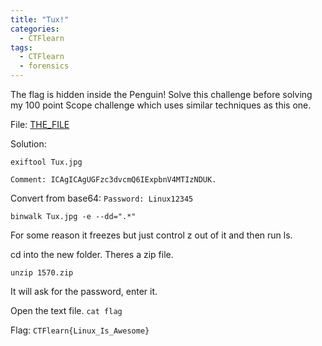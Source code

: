 ```yaml
---
title: "Tux!"
categories:
  - CTFlearn
tags:
  - CTFlearn
  - forensics
---
```


The flag is hidden inside the Penguin! Solve this challenge before solving my 100 point Scope challenge which uses similar techniques as this one.

File: [THE_FILE](https://github.com/Yorzaren/ctf/raw/master/CTFlearn/problem-files/Tux.jpg "Download file")

Solution: 

`exiftool Tux.jpg`

```
Comment: ICAgICAgUGFzc3dvcmQ6IExpbnV4MTIzNDUK.
```

Convert from base64: `Password: Linux12345`

`binwalk Tux.jpg -e --dd=".*"`

For some reason it freezes but just control z out of it and then run ls.

cd into the new folder. Theres a zip file. 

`unzip 1570.zip`

It will ask for the password, enter it.

Open the text file. `cat flag`

Flag: `CTFlearn{Linux_Is_Awesome}`	
